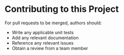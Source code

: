 # Contributing to this Project

For pull requests to be merged, authors should:

* Write any applicable unit tests
* Add any relevant documentation
* Reference any relevant issues
* Obtain a review from a team member